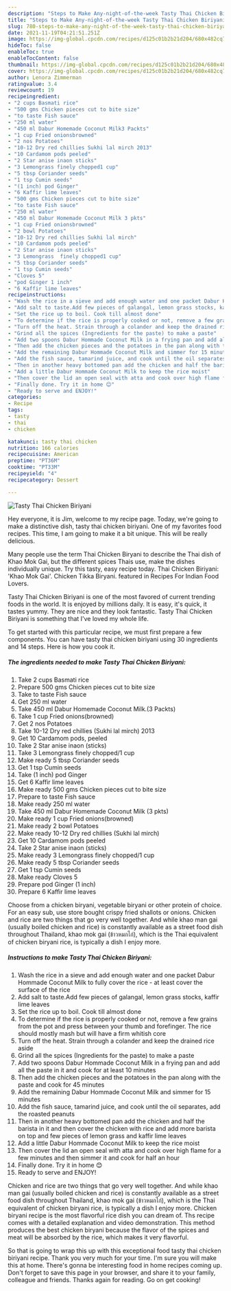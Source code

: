 ```yaml
---
description: "Steps to Make Any-night-of-the-week Tasty Thai Chicken Biriyani"
title: "Steps to Make Any-night-of-the-week Tasty Thai Chicken Biriyani"
slug: 780-steps-to-make-any-night-of-the-week-tasty-thai-chicken-biriyani
date: 2021-11-19T04:21:51.251Z
image: https://img-global.cpcdn.com/recipes/d125c01b2b21d204/680x482cq70/tasty-thai-chicken-biriyani-recipe-main-photo.jpg
hideToc: false
enableToc: true
enableTocContent: false
thumbnail: https://img-global.cpcdn.com/recipes/d125c01b2b21d204/680x482cq70/tasty-thai-chicken-biriyani-recipe-main-photo.jpg
cover: https://img-global.cpcdn.com/recipes/d125c01b2b21d204/680x482cq70/tasty-thai-chicken-biriyani-recipe-main-photo.jpg
author: Lenora Zimmerman
ratingvalue: 3.4
reviewcount: 19
recipeingredient:
- "2 cups Basmati rice"
- "500 gms Chicken pieces cut to bite size"
- "to taste Fish sauce"
- "250 ml water"
- "450 ml Dabur Homemade Coconut Milk3 Packts"
- "1 cup Fried onionsbrowned"
- "2 nos Potatoes"
- "10-12 Dry red chillies Sukhi lal mirch 2013"
- "10 Cardamom pods peeled"
- "2 Star anise inaon sticks"
- "3 Lemongrass finely chopped1 cup"
- "5 tbsp Coriander seeds"
- "1 tsp Cumin seeds"
- "(1 inch) pod Ginger"
- "6 Kaffir lime leaves"
- "500 gms Chicken pieces cut to bite size"
- "to taste Fish sauce"
- "250 ml water"
- "450 ml Dabur Homemade Coconut Milk 3 pkts"
- "1 cup Fried onionsbrowned"
- "2 bowl Potatoes"
- "10-12 Dry red chillies Sukhi lal mirch"
- "10 Cardamom pods peeled"
- "2 Star anise inaon sticks"
- "3 Lemongrass  finely chopped1 cup"
- "5 tbsp Coriander seeds"
- "1 tsp Cumin seeds"
- "Cloves 5"
- "pod Ginger 1 inch"
- "6 Kaffir lime leaves"
recipeinstructions:
- "Wash the rice in a sieve and add enough water and one packet Dabur Hommade Coconut Milk to fully cover the rice - at least cover the surface of the rice"
- "Add salt to taste.Add few pieces of galangal, lemon grass stocks, kaffir lime leaves"
- "Set the rice up to boil. Cook till almost done"
- "To determine if the rice is properly cooked or not, remove a few grains from the pot and press between your thumb and forefinger. The rice should mostly mash but will have a firm whitish core"
- "Turn off the heat. Strain through a colander and keep the drained rice aside"
- "Grind all the spices (Ingredients for the paste) to make a paste"
- "Add two spoons Dabur Hommade Coconut Milk in a frying pan and add all the paste in it and cook for at least 10 minutes"
- "Then add the chicken pieces and the potatoes in the pan along with the paste and cook for 45 minutes"
- "Add the remaining Dabur Hommade Coconut Milk and simmer for 15 minutes"
- "Add the fish sauce, tamarind juice, and cook until the oil separates, add the roasted peanuts"
- "Then in another heavy bottomed pan add the chicken and half the barista in it and then cover the chicken with rice and add more barista on top and few pieces of lemon grass and kaffir lime leaves"
- "Add a little Dabur Hommade Coconut Milk to keep the rice moist"
- "Then cover the lid an open seal with atta and cook over high flame for a few minutes and then simmer it and cook for half an hour"
- "Finally done. Try it in home 😊"
- "Ready to serve and ENJOY!"
categories:
- Recipe
tags:
- tasty
- thai
- chicken

katakunci: tasty thai chicken 
nutrition: 166 calories
recipecuisine: American
preptime: "PT36M"
cooktime: "PT33M"
recipeyield: "4"
recipecategory: Dessert

---
```



![Tasty Thai Chicken Biriyani](https://img-global.cpcdn.com/recipes/d125c01b2b21d204/680x482cq70/tasty-thai-chicken-biriyani-recipe-main-photo.jpg)

Hey everyone, it is Jim, welcome to my recipe page. Today, we're going to make a distinctive dish, tasty thai chicken biriyani. One of my favorites food recipes. This time, I am going to make it a bit unique. This will be really delicious.

Many people use the term Thai Chicken Biryani to describe the Thai dish of Khao Mok Gai, but the different spices Thais use, make the dishes individually unique. Try this tasty, easy recipe today. Thai Chicken Biriyani: &#39;Khao Mok Gai&#39;. Chicken Tikka Biryani. featured in Recipes For Indian Food Lovers.

Tasty Thai Chicken Biriyani is one of the most favored of current trending foods in the world. It is enjoyed by millions daily. It is easy, it's quick, it tastes yummy. They are nice and they look fantastic. Tasty Thai Chicken Biriyani is something that I've loved my whole life.


To get started with this particular recipe, we must first prepare a few components. You can have tasty thai chicken biriyani using 30 ingredients and 14 steps. Here is how you cook it.

<!--inarticleads1-->

##### The ingredients needed to make Tasty Thai Chicken Biriyani:

1. Take 2 cups Basmati rice
1. Prepare 500 gms Chicken pieces cut to bite size
1. Take to taste Fish sauce
1. Get 250 ml water
1. Take 450 ml Dabur Homemade Coconut Milk.(3 Packts)
1. Take 1 cup Fried onions(browned)
1. Get 2 nos Potatoes
1. Take 10-12 Dry red chillies (Sukhi lal mirch) 2013
1. Get 10 Cardamom pods, peeled
1. Take 2 Star anise inaon (sticks)
1. Take 3 Lemongrass finely chopped/1 cup
1. Make ready 5 tbsp Coriander seeds
1. Get 1 tsp Cumin seeds
1. Take (1 inch) pod Ginger
1. Get 6 Kaffir lime leaves
1. Make ready 500 gms Chicken pieces cut to bite size
1. Prepare to taste Fish sauce
1. Make ready 250 ml water
1. Take 450 ml Dabur Homemade Coconut Milk (3 pkts)
1. Make ready 1 cup Fried onions(browned)
1. Make ready 2 bowl Potatoes
1. Make ready 10-12 Dry red chillies (Sukhi lal mirch)
1. Get 10 Cardamom pods peeled
1. Take 2 Star anise inaon (sticks)
1. Make ready 3 Lemongrass  finely chopped/1 cup
1. Make ready 5 tbsp Coriander seeds
1. Get 1 tsp Cumin seeds
1. Make ready Cloves 5
1. Prepare pod Ginger (1 inch)
1. Prepare 6 Kaffir lime leaves


Choose from a chicken biryani, vegetable biryani or other protein of choice. For an easy sub, use store bought crispy fried shallots or onions. Chicken and rice are two things that go very well together. And while khao man gai (usually boiled chicken and rice) is constantly available as a street food dish throughout Thailand, khao mok gai (ข้าวหมกไก่), which is the Thai equivalent of chicken biryani rice, is typically a dish I enjoy more. 

<!--inarticleads2-->

##### Instructions to make Tasty Thai Chicken Biriyani:

1. Wash the rice in a sieve and add enough water and one packet Dabur Hommade Coconut Milk to fully cover the rice - at least cover the surface of the rice
1. Add salt to taste.Add few pieces of galangal, lemon grass stocks, kaffir lime leaves
1. Set the rice up to boil. Cook till almost done
1. To determine if the rice is properly cooked or not, remove a few grains from the pot and press between your thumb and forefinger. The rice should mostly mash but will have a firm whitish core
1. Turn off the heat. Strain through a colander and keep the drained rice aside
1. Grind all the spices (Ingredients for the paste) to make a paste
1. Add two spoons Dabur Hommade Coconut Milk in a frying pan and add all the paste in it and cook for at least 10 minutes
1. Then add the chicken pieces and the potatoes in the pan along with the paste and cook for 45 minutes
1. Add the remaining Dabur Hommade Coconut Milk and simmer for 15 minutes
1. Add the fish sauce, tamarind juice, and cook until the oil separates, add the roasted peanuts
1. Then in another heavy bottomed pan add the chicken and half the barista in it and then cover the chicken with rice and add more barista on top and few pieces of lemon grass and kaffir lime leaves
1. Add a little Dabur Hommade Coconut Milk to keep the rice moist
1. Then cover the lid an open seal with atta and cook over high flame for a few minutes and then simmer it and cook for half an hour
1. Finally done. Try it in home 😊
1. Ready to serve and ENJOY!

Chicken and rice are two things that go very well together. And while khao man gai (usually boiled chicken and rice) is constantly available as a street food dish throughout Thailand, khao mok gai (ข้าวหมกไก่), which is the Thai equivalent of chicken biryani rice, is typically a dish I enjoy more. Chicken biryani recipe is the most flavorful rice dish you can dream of. Ths recipe comes with a detailed explanation and video demonstration. This method produces the best chicken biryani because the flavor of the spices and meat will be absorbed by the rice, which makes it very flavorful. 

So that is going to wrap this up with this exceptional food tasty thai chicken biriyani recipe. Thank you very much for your time. I'm sure you will make this at home. There's gonna be interesting food in home recipes coming up. Don't forget to save this page in your browser, and share it to your family, colleague and friends. Thanks again for reading. Go on get cooking!
